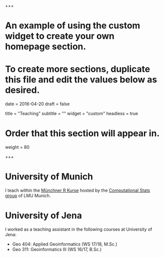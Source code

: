 +++
# An example of using the custom widget to create your own homepage section.
# To create more sections, duplicate this file and edit the values below as desired.

date = 2016-04-20
draft = false

title = "Teaching"
subtitle = ""
widget = "custom"
headless = true

# Order that this section will appear in.
weight = 80

+++

# University of Munich

I teach within the [Münchner R Kurse](http://www.muenchner-r-kurse.de/kursangebot/) hosted by the [Computational Stats group](http://www.compstat.statistik.uni-muenchen.de/) of LMU Munich.

# University of Jena

I worked as a teaching assistant in the following courses at University of Jena:

- Geo 404: Applied Geoinformatics (WS 17/18, M.Sc.)
- Geo 311: Geoinformatics III (WS 16/17, B.Sc.)
